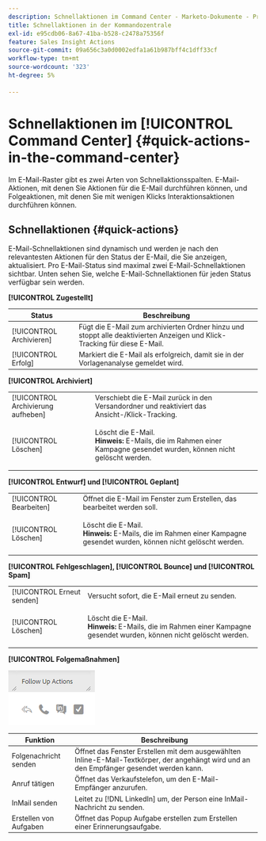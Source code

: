 ```yaml
---
description: Schnellaktionen im Command Center - Marketo-Dokumente - Produktdokumentation
title: Schnellaktionen in der Kommandozentrale
exl-id: e95cdb06-8a67-41ba-b528-c2478a75356f
feature: Sales Insight Actions
source-git-commit: 09a656c3a0d0002edfa1a61b987bff4c1dff33cf
workflow-type: tm+mt
source-wordcount: '323'
ht-degree: 5%

---
```


# Schnellaktionen im [!UICONTROL Command Center] {#quick-actions-in-the-command-center}

Im E-Mail-Raster gibt es zwei Arten von Schnellaktionsspalten. E-Mail-Aktionen, mit denen Sie Aktionen für die E-Mail durchführen können, und Folgeaktionen, mit denen Sie mit wenigen Klicks Interaktionsaktionen durchführen können.

## Schnellaktionen {#quick-actions}

E-Mail-Schnellaktionen sind dynamisch und werden je nach den relevantesten Aktionen für den Status der E-Mail, die Sie anzeigen, aktualisiert. Pro E-Mail-Status sind maximal zwei E-Mail-Schnellaktionen sichtbar. Unten sehen Sie, welche E-Mail-Schnellaktionen für jeden Status verfügbar sein werden.

**[!UICONTROL Zugestellt]**

| Status | Beschreibung |
|---|---|
| [!UICONTROL Archivieren] | Fügt die E-Mail zum archivierten Ordner hinzu und stoppt alle deaktivierten Anzeigen und Klick-Tracking für diese E-Mail. |
| [!UICONTROL Erfolg] | Markiert die E-Mail als erfolgreich, damit sie in der Vorlagenanalyse gemeldet wird. |

**[!UICONTROL Archiviert]**

<table>
 <colgroup>
  <col>
  <col>
 </colgroup>
 <tbody>
  <tr>
   <td>[!UICONTROL Archivierung aufheben]</td>
   <td>Verschiebt die E-Mail zurück in den Versandordner und reaktiviert das Ansicht-/Klick-Tracking.</td>
  </tr>
  <tr>
   <td>[!UICONTROL Löschen]</td>
   <td><p>Löscht die E-Mail.<br><strong>Hinweis:</strong> E-Mails, die im Rahmen einer Kampagne gesendet wurden, können nicht gelöscht werden.</p></td>
  </tr>
 </tbody>
</table>

**[!UICONTROL Entwurf] und [!UICONTROL Geplant]**

<table>
 <colgroup>
  <col>
  <col>
 </colgroup>
 <tbody>
  <tr>
   <td>[!UICONTROL Bearbeiten]</td>
   <td>Öffnet die E-Mail im Fenster zum Erstellen, das bearbeitet werden soll.</td>
  </tr>
  <tr>
   <td>[!UICONTROL Löschen]</td>
   <td><p>Löscht die E-Mail.<br><strong>Hinweis:</strong> E-Mails, die im Rahmen einer Kampagne gesendet wurden, können nicht gelöscht werden.</p></td>
  </tr>
 </tbody>
</table>

**[!UICONTROL Fehlgeschlagen], [!UICONTROL Bounce] und [!UICONTROL Spam]**

<table>
 <colgroup>
  <col>
  <col>
 </colgroup>
 <tbody>
  <tr>
   <td>[!UICONTROL Erneut senden]</td>
   <td>Versucht sofort, die E-Mail erneut zu senden.</td>
  </tr>
  <tr>
   <td>[!UICONTROL Löschen]</td>
   <td><p>Löscht die E-Mail.<br><strong>Hinweis:</strong> E-Mails, die im Rahmen einer Kampagne gesendet wurden, können nicht gelöscht werden.</p></td>
  </tr>
 </tbody>
</table>

**[!UICONTROL Folgemaßnahmen]**

![](assets/quick-actions-in-the-command-center-1.png)

| Funktion | Beschreibung |
|---|---|
| Folgenachricht senden | Öffnet das Fenster Erstellen mit dem ausgewählten Inline-E-Mail-Textkörper, der angehängt wird und an den Empfänger gesendet werden kann. |
| Anruf tätigen | Öffnet das Verkaufstelefon, um den E-Mail-Empfänger anzurufen. |
| InMail senden | Leitet zu [!DNL LinkedIn] um, der Person eine InMail-Nachricht zu senden. |
| Erstellen von Aufgaben | Öffnet das Popup Aufgabe erstellen zum Erstellen einer Erinnerungsaufgabe. |
